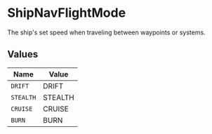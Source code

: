 # ShipNavFlightMode

The ship's set speed when traveling between waypoints or systems.


## Values

| Name      | Value     |
| --------- | --------- |
| `DRIFT`   | DRIFT     |
| `STEALTH` | STEALTH   |
| `CRUISE`  | CRUISE    |
| `BURN`    | BURN      |